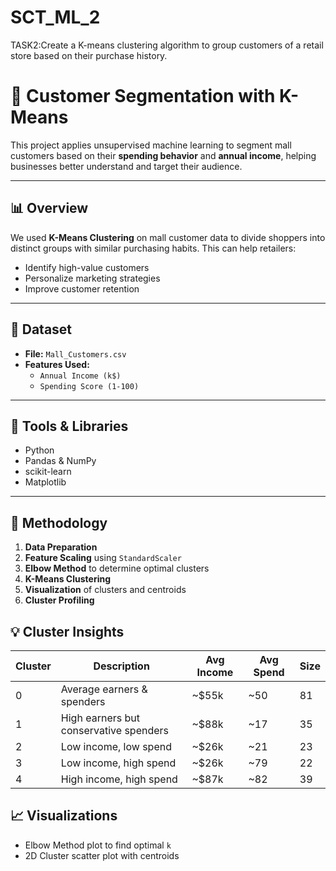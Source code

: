 # SCT_ML_2
TASK2:Create a K-means clustering algorithm to group customers of a retail store based on their purchase history.

# 🧠 Customer Segmentation with K-Means

This project applies unsupervised machine learning to segment mall customers based on their **spending behavior** and **annual income**, helping businesses better understand and target their audience.

---

## 📊 Overview

We used **K-Means Clustering** on mall customer data to divide shoppers into distinct groups with similar purchasing habits. This can help retailers:
- Identify high-value customers
- Personalize marketing strategies
- Improve customer retention

---

## 📁 Dataset

- **File:** `Mall_Customers.csv`
- **Features Used:**
  - `Annual Income (k$)`
  - `Spending Score (1-100)`

---

## 🔧 Tools & Libraries

- Python
- Pandas & NumPy
- scikit-learn
- Matplotlib

---

## 🧪 Methodology

1. **Data Preparation**
2. **Feature Scaling** using `StandardScaler`
3. **Elbow Method** to determine optimal clusters
4. **K-Means Clustering**
5. **Visualization** of clusters and centroids
6. **Cluster Profiling**



## 💡 Cluster Insights

| Cluster | Description                          | Avg Income | Avg Spend | Size |
|---------|--------------------------------------|------------|-----------|------|
| 0       | Average earners & spenders           | ~$55k      | ~50       | 81   |
| 1       | High earners but conservative spenders | ~$88k   | ~17       | 35   |
| 2       | Low income, low spend                | ~$26k      | ~21       | 23   |
| 3       | Low income, high spend               | ~$26k      | ~79       | 22   |
| 4       | High income, high spend              | ~$87k      | ~82       | 39   |



## 📈 Visualizations

- Elbow Method plot to find optimal `k`
- 2D Cluster scatter plot with centroids


